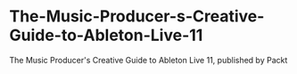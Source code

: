 # The-Music-Producer-s-Creative-Guide-to-Ableton-Live-11
The Music Producer's Creative Guide to Ableton Live 11, published by Packt
